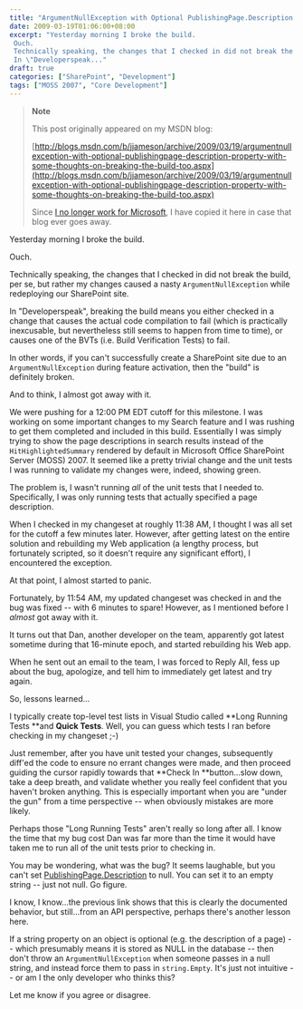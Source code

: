 ```yaml
---
title: "ArgumentNullException with Optional PublishingPage.Description Property (with some thoughts on breaking the build, too)"
date: 2009-03-19T01:06:00+08:00
excerpt: "Yesterday morning I broke the build. 
 Ouch. 
 Technically speaking, the changes that I checked in did not break the build, per se, but rather my changes caused a nasty ArgumentNullException while redeploying our SharePoint site. 
 In \"Developerspeak..."
draft: true
categories: ["SharePoint", "Development"]
tags: ["MOSS 2007", "Core Development"]
---
```


> **Note**
> 
> This post originally appeared on my MSDN blog:  
>   
> 
> [http://blogs.msdn.com/b/jjameson/archive/2009/03/19/argumentnullexception-with-optional-publishingpage-description-property-with-some-thoughts-on-breaking-the-build-too.aspx](http://blogs.msdn.com/b/jjameson/archive/2009/03/19/argumentnullexception-with-optional-publishingpage-description-property-with-some-thoughts-on-breaking-the-build-too.aspx)
> 
> Since [I no longer work for Microsoft](/blog/jjameson/2011/09/02/last-day-with-microsoft), I have copied it here in case that blog ever goes away.


Yesterday morning I broke the build.

Ouch.

Technically speaking, the changes that I checked in did not break the build, per se, but rather my changes caused a nasty `ArgumentNullException` while redeploying our SharePoint site.

In "Developerspeak", breaking the build means you either checked in a change that causes the actual code compilation to fail (which is practically inexcusable, but nevertheless still seems to happen from time to time), or causes one of the BVTs (i.e. Build Verification Tests) to fail.

In other words, if you can't successfully create a SharePoint site due to an `ArgumentNullException` during feature activation, then the "build" is definitely broken.

And to think, I almost got away with it.

We were pushing for a 12:00 PM EDT cutoff for this milestone. I was working on some important changes to my Search feature and I was rushing to get them completed and included in this build. Essentially I was simply trying to show the page descriptions in search results instead of the `HitHighlightedSummary` rendered by default in Microsoft Office SharePoint Server (MOSS) 2007. It seemed like a pretty trivial change and the unit tests I was running to validate my changes were, indeed, showing green.

The problem is, I wasn't running *all* of the unit tests that I needed to. Specifically, I was only running tests that actually specified a page description.

When I checked in my changeset at roughly 11:38 AM, I thought I was all set for the cutoff a few minutes later. However, after getting latest on the entire solution and rebuilding my Web application (a lengthy process, but fortunately scripted, so it doesn't require any significant effort), I encountered the exception.

At that point, I almost started to panic.

Fortunately, by 11:54 AM, my updated changeset was checked in and the bug was fixed -- with 6 minutes to spare! However, as I mentioned before I *almost* got away with it.

It turns out that Dan, another developer on the team, apparently got latest sometime during that 16-minute epoch, and started rebuilding his Web app.

When he sent out an email to the team, I was forced to Reply All, fess up about the bug, apologize, and tell him to immediately get latest and try again.

So, lessons learned...

I typically create top-level test lists in Visual Studio called **Long Running Tests **and **Quick Tests**. Well, you can guess which tests I ran before checking in my changeset ;-)

Just remember, after you have unit tested your changes, subsequently diff'ed the code to ensure no errant changes were made, and then proceed guiding the cursor rapidly towards that **Check In **button...slow down, take a deep breath, and validate whether you really feel confident that you haven't broken anything. This is especially important when you are "under the gun" from a time perspective -- when obviously mistakes are more likely.

Perhaps those "Long Running Tests" aren't really so long after all. I know the time that my bug cost Dan was far more than the time it would have taken me to run all of the unit tests prior to checking in.

You may be wondering, what was the bug? It seems laughable, but you can't set [PublishingPage.Description](http://msdn.microsoft.com/en-us/library/microsoft.sharepoint.publishing.publishingpage.description.aspx) to null. You can set it to an empty string -- just not null. Go figure.

I know, I know...the previous link shows that this is clearly the documented behavior, but still...from an API perspective, perhaps there's another lesson here.

If a string property on an object is optional (e.g. the description of a page) -- which presumably means it is stored as NULL in the database -- then don't throw an `ArgumentNullException` when someone passes in a null string, and instead force them to pass in `string.Empty`. It's just not intuitive -- or am I the only developer who thinks this?

Let me know if you agree or disagree.

